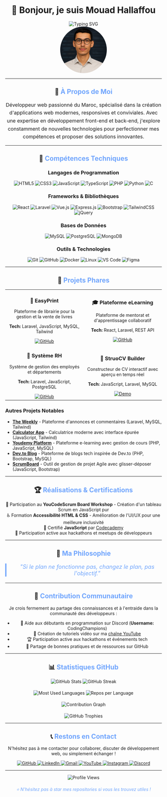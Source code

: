 # <div align="center">👋 Bonjour, je suis Mouad Hallaffou</div>

<div align="center">
  <img src="https://readme-typing-svg.herokuapp.com?font=Fira+Code&weight=700&size=28&duration=3000&pause=1000&color=70A5FD&center=true&vCenter=true&width=600&lines=Full+Stack+Developer;Laravel+|+React+Expert;PHP+|+JavaScript+Specialist;MERN+Stack+Developer;Web+%26+Mobile+Applications;TypeScript+Developer;Python+Script+Developer;Linux+OS+Enthusiast;Computer+Science+Student;Vibe+Coding+Lover" alt="Typing SVG" />
</div>

<div align="center">
  <img src="me.png" alt="Mouad Hallaffou" width="150" height="150" style="border-radius: 50%;" />
</div>

---

## <div align="center">🚀 <span style="color: #70A5FD;">À Propos de Moi</span></div>

<div align="center">
  <p style="max-width: 600px; margin: 0 auto; font-size: 16px; line-height: 1.6;">
    Développeur web passionné du Maroc, spécialisé dans la création d'applications web modernes, responsives et conviviales. Avec une expertise en développement front-end et back-end, j'explore constamment de nouvelles technologies pour perfectionner mes compétences et proposer des solutions innovantes.
  </p>
</div>

---

## <div align="center">💼 <span style="color: #70A5FD;">Compétences Techniques</span></div>

<div align="center">

### **Langages de Programmation**
![HTML5](https://img.shields.io/badge/HTML5-E34F26?style=for-the-badge&logo=html5&logoColor=white)
![CSS3](https://img.shields.io/badge/CSS3-1572B6?style=for-the-badge&logo=css3&logoColor=white)
![JavaScript](https://img.shields.io/badge/JavaScript-F7DF1E?style=for-the-badge&logo=javascript&logoColor=black)
![TypeScript](https://img.shields.io/badge/TypeScript-007ACC?style=for-the-badge&logo=typescript&logoColor=white)
![PHP](https://img.shields.io/badge/PHP-777BB4?style=for-the-badge&logo=php&logoColor=white)
![Python](https://img.shields.io/badge/Python-3776AB?style=for-the-badge&logo=python&logoColor=white)
![C](https://img.shields.io/badge/C-00599C?style=for-the-badge&logo=c&logoColor=white)

### **Frameworks & Bibliothèques**
![React](https://img.shields.io/badge/React-20232A?style=for-the-badge&logo=react&logoColor=61DAFB)
![Laravel](https://img.shields.io/badge/Laravel-FF2D20?style=for-the-badge&logo=laravel&logoColor=white)
![Vue.js](https://img.shields.io/badge/Vue.js-35495E?style=for-the-badge&logo=vuedotjs&logoColor=4FC08D)
![Express.js](https://img.shields.io/badge/Express.js-404D59?style=for-the-badge)
![Bootstrap](https://img.shields.io/badge/Bootstrap-563D7C?style=for-the-badge&logo=bootstrap&logoColor=white)
![TailwindCSS](https://img.shields.io/badge/Tailwind_CSS-38B2AC?style=for-the-badge&logo=tailwind-css&logoColor=white)
![jQuery](https://img.shields.io/badge/jQuery-0769AD?style=for-the-badge&logo=jquery&logoColor=white)

### **Bases de Données**
![MySQL](https://img.shields.io/badge/MySQL-00000F?style=for-the-badge&logo=mysql&logoColor=white)
![PostgreSQL](https://img.shields.io/badge/PostgreSQL-316192?style=for-the-badge&logo=postgresql&logoColor=white)
![MongoDB](https://img.shields.io/badge/MongoDB-4EA94B?style=for-the-badge&logo=mongodb&logoColor=white)

### **Outils & Technologies**
![Git](https://img.shields.io/badge/Git-F05032?style=for-the-badge&logo=git&logoColor=white)
![GitHub](https://img.shields.io/badge/GitHub-100000?style=for-the-badge&logo=github&logoColor=white)
![Docker](https://img.shields.io/badge/Docker-2496ED?style=for-the-badge&logo=docker&logoColor=white)
![Linux](https://img.shields.io/badge/Linux-FCC624?style=for-the-badge&logo=linux&logoColor=black)
![VS Code](https://img.shields.io/badge/VS_Code-007ACC?style=for-the-badge&logo=visual-studio-code&logoColor=white)
![Figma](https://img.shields.io/badge/Figma-F24E1E?style=for-the-badge&logo=figma&logoColor=white)

</div>

---

## <div align="center">🎯 <span style="color: #70A5FD;">Projets Phares</span></div>

<div align="center">
  <table>
    <tr>
      <td align="center" width="50%">
        <h3>🛒 EasyPrint</h3>
        <p>Plateforme de librairie pour la gestion et la vente de livres</p>
        <p><strong>Tech:</strong> Laravel, JavaScript, MySQL, Tailwind</p>
        <a href="https://github.com/MouadHallaffou/EasyPrint">
          <img src="https://img.shields.io/badge/GitHub-181717?style=for-the-badge&logo=github&logoColor=white" alt="GitHub"/>
        </a>
      </td>
      <td align="center" width="50%">
        <h3>🎓 Plateforme eLearning</h3>
        <p>Plateforme de mentorat et d'apprentissage collaboratif</p>
        <p><strong>Tech:</strong> React, Laravel, REST API</p>
        <a href="https://github.com/MouadHallaffou/plateforme_mentorat">
          <img src="https://img.shields.io/badge/GitHub-181717?style=for-the-badge&logo=github&logoColor=white" alt="GitHub"/>
        </a>
      </td>
    </tr>
    <tr>
      <td align="center" width="50%">
        <h3>👥 Système RH</h3>
        <p>Système de gestion des employés et départements</p>
        <p><strong>Tech:</strong> Laravel, JavaScript, PostgreSQL</p>
        <a href="https://github.com/MouadHallaffou/Human-Resource-Management-System">
          <img src="https://img.shields.io/badge/GitHub-181717?style=for-the-badge&logo=github&logoColor=white" alt="GitHub"/>
        </a>
      </td>
      <td align="center" width="50%">
        <h3>📄 StruoCV Builder</h3>
        <p>Constructeur de CV interactif avec aperçu en temps réel</p>
        <p><strong>Tech:</strong> JavaScript, Laravel, MySQL</p>
        <a href="https://mouadhallaffou.github.io/Resume_Builder_StruoCV/">
          <img src="https://img.shields.io/badge/Demo-70A5FD?style=for-the-badge&logo=web&logoColor=white" alt="Demo"/>
        </a>
      </td>
    </tr>
  </table>
</div>

### Autres Projets Notables
- **[The Weekly](https://github.com/MouadHallaffou/The_Weekly)** - Plateforme d'annonces et commentaires (Laravel, MySQL, Tailwind)
- **[Calculator App](https://mouadhallaffou.github.io/Calculator/)** - Calculatrice moderne avec interface épurée (JavaScript, Tailwind)
- **[Youdemy Platform](https://github.com/MouadHallaffou/Youdemy_plateform)** - Plateforme e-learning avec gestion de cours (PHP, JavaScript, MySQL)
- **[Dev.to Blog](https://github.com/MouadHallaffou/Dev.to_Blogging_Plateform)** - Plateforme de blogs tech inspirée de Dev.to (PHP, Bootstrap, MySQL)
- **[ScrumBoard](https://mouadhallaffou.github.io/YoucodeScrum-Board/)** - Outil de gestion de projet Agile avec glisser-déposer (JavaScript, Bootstrap)

---

## <div align="center">🏆 <span style="color: #70A5FD;">Réalisations & Certifications</span></div>

<div align="center">
  <ul style="list-style: none; padding: 0;">
    <li>🎯 Participation au <strong>YouCodeScrum Board Workshop</strong> - Création d'un tableau Scrum en JavaScript pur</li>
    <li>♿ Formation <strong>Accessibilité HTML & CSS</strong> - Amélioration de l'UI/UX pour une meilleure inclusivité</li>
    <li>🏅 Certifié <strong>JavaScript</strong> par <a href="https://www.codecademy.com/">Codecademy</a></li>
    <li>🚀 Participation active aux hackathons et meetups de développeurs</li>
  </ul>
</div>

---

## <div align="center">🌟 <span style="color: #70A5FD;">Ma Philosophie</span></div>

<div align="center">
  <blockquote style="font-size: 18px; font-style: italic; color: #70A5FD; border-left: 4px solid #70A5FD; padding-left: 20px; margin: 20px 0;">
    "Si le plan ne fonctionne pas, changez le plan, pas l'objectif."
  </blockquote>
</div>

---

## <div align="center">🤝 <span style="color: #70A5FD;">Contribution Communautaire</span></div>

<div align="center">
  <p>Je crois fermement au partage des connaissances et à l'entraide dans la communauté des développeurs :</p>
  
  - 💬 Aide aux débutants en programmation sur Discord (**Username:** CodingChampions)
  - 🎥 Création de tutoriels vidéo sur ma <a href="https://www.youtube.com/@CodingChampions">chaîne YouTube</a>
  - 🏆 Participation active aux hackathons et événements tech
  - 📝 Partage de bonnes pratiques et de ressources sur GitHub
</div>

---

## <div align="center">📊 <span style="color: #70A5FD;">Statistiques GitHub</span></div>

<div align="center">
  <img src="https://github-readme-stats.vercel.app/api?username=MouadHallaffou&show_icons=true&theme=tokyonight&hide_border=true&bg_color=0D1117&title_color=70A5FD&text_color=C9D1D9&icon_color=70A5FD" alt="GitHub Stats" width="49%" />
  <img src="https://github-readme-streak-stats.herokuapp.com/?user=MouadHallaffou&theme=tokyonight&hide_border=true&background=0D1117&stroke=70A5FD&ring=70A5FD&fire=FF6B6B&currStreakLabel=70A5FD" alt="GitHub Streak" width="49%" />
</div>

<div align="center" style="margin-top: 20px;">
  <img src="https://github-readme-stats.vercel.app/api/top-langs/?username=MouadHallaffou&layout=compact&theme=tokyonight&hide_border=true&bg_color=0D1117&title_color=70A5FD&text_color=C9D1D9&langs_count=8" alt="Most Used Languages" width="49%" />
  <img src="https://github-profile-summary-cards.vercel.app/api/cards/repos-per-language?username=MouadHallaffou&theme=tokyonight" alt="Repos per Language" width="49%" />
</div>

<div align="center" style="margin-top: 20px;">
  <img src="https://github-readme-activity-graph.vercel.app/graph?username=MouadHallaffou&theme=tokyo-night&hide_border=true&bg_color=0D1117&color=70A5FD&line=70A5FD&point=C9D1D9" alt="Contribution Graph" width="100%" />
</div>

<div align="center" style="margin-top: 20px;">
  <img src="https://github-profile-trophy.vercel.app/?username=MouadHallaffou&theme=tokyonight&no-frame=true&no-bg=true&margin-w=4&row=2&column=4" alt="GitHub Trophies" />
</div>

---

## <div align="center">📞 <span style="color: #70A5FD;">Restons en Contact</span></div>

<div align="center">
  <p>N'hésitez pas à me contacter pour collaborer, discuter de développement web, ou simplement échanger !</p>
  
  <a href="https://github.com/MouadHallaffou" target="_blank">
    <img src="https://img.shields.io/badge/GitHub-181717?style=for-the-badge&logo=github&logoColor=white" alt="GitHub" />
  </a>
  <a href="https://www.linkedin.com/in/hallaffou-mouad-763409200/" target="_blank">
    <img src="https://img.shields.io/badge/LinkedIn-0077B5?style=for-the-badge&logo=linkedin&logoColor=white" alt="LinkedIn" />
  </a>
  <a href="mailto:mouadhallaffou@gmail.com">
    <img src="https://img.shields.io/badge/Gmail-D14836?style=for-the-badge&logo=gmail&logoColor=white" alt="Gmail" />
  </a>
  <a href="https://www.youtube.com/@CodingChampions" target="_blank">
    <img src="https://img.shields.io/badge/YouTube-FF0000?style=for-the-badge&logo=youtube&logoColor=white" alt="YouTube" />
  </a>
  <a href="https://instagram.com/invites/contact/?i=1leifo22sgv82&utm_content=plkjh8q" target="_blank">
    <img src="https://img.shields.io/badge/Instagram-E4405F?style=for-the-badge&logo=instagram&logoColor=white" alt="Instagram" />
  </a>
  <a href="https://discord.com" target="_blank">
    <img src="https://img.shields.io/badge/Discord-7289DA?style=for-the-badge&logo=discord&logoColor=white" alt="Discord" />
  </a>
</div>

---

<div align="center">
  <img src="https://komarev.com/ghpvc/?username=MouadHallaffou&color=70A5FD&style=for-the-badge" alt="Profile Views" />
</div>

<div align="center">
  <p style="color: #70A5FD; font-style: italic; margin-top: 20px;">
    ⭐ N'hésitez pas à star mes repositories si vous les trouvez utiles !
  </p>
</div>